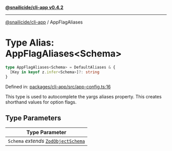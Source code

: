 [**@snailicide/cli-app v0.4.2**](../README.md)

---

[@snailicide/cli-app](../README.md) / AppFlagAliases

# Type Alias: AppFlagAliases\<Schema>

```ts
type AppFlagAliases<Schema> = DefaultAliases & {
  [Key in keyof z.infer<Schema>]?: string
}
```

Defined in:
[packages/cli-app/src/app-config.ts:16](https://github.com/gbtunney/snailicide-monorepo/blob/master/packages/cli-app/src/app-config.ts#L16)

This type is used to autocomplete the yargs aliases property. This creates
shorthand values for option flags.

## Type Parameters

| Type Parameter                                             |
| ---------------------------------------------------------- |
| `Schema` _extends_ [`ZodObjectSchema`](ZodObjectSchema.md) |
